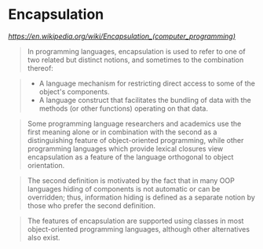 # Encapsulation

*<https://en.wikipedia.org/wiki/Encapsulation_(computer_programming)>*

> In programming languages, encapsulation is used to refer to one of two related but distinct notions, and sometimes to the combination thereof:

> * A language mechanism for restricting direct access to some of the object's components.
> * A language construct that facilitates the bundling of data with the methods (or other functions) operating on that data.

> Some programming language researchers and academics use the first meaning alone or in combination with the second as a distinguishing feature of object-oriented programming, while other programming languages which provide lexical closures view encapsulation as a feature of the language orthogonal to object orientation.

> The second definition is motivated by the fact that in many OOP languages hiding of components is not automatic or can be overridden; thus, information hiding is defined as a separate notion by those who prefer the second definition.

> The features of encapsulation are supported using classes in most object-oriented programming languages, although other alternatives also exist.
